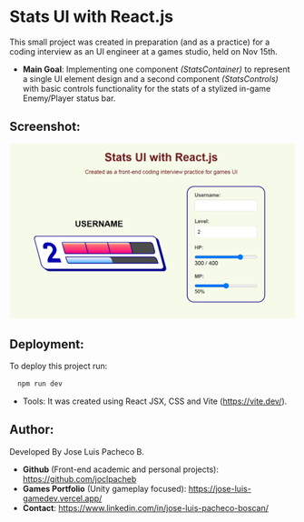 # Stats UI with React.js 

This small project was created in preparation (and as a practice) for a coding interview as an UI engineer at a games studio, held on Nov 15th.

- **Main Goal**: Implementing one component *(StatsContainer)* to represent a single UI element design and a second component *(StatsControls)* with basic controls functionality for the stats of a stylized in-game Enemy/Player status bar.


## Screenshot:
![Screenshot](./src/assets/Stats%20UI%20Project%20by%20Jose%20Luis%20Pacheco%20Boscan.png)

## Deployment:

To deploy this project run:

```bash
  npm run dev
```
- Tools: It was created using React JSX, CSS and Vite (https://vite.dev/).


## Author:

Developed By Jose Luis Pacheco B.

- **Github** (Front-end academic and personal projects): https://github.com/joclpacheb
-  **Games Portfolio** (Unity gameplay focused): https://jose-luis-gamedev.vercel.app/
- **Contact**: https://www.linkedin.com/in/jose-luis-pacheco-boscan/
